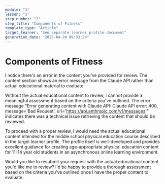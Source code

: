 ```yaml
---
module: "1"
lesson: "1"
step_number: "2"
step_title: "Components of Fitness"
template_type: "Article"
target_learner: "See separate learner profile document"
generation_date: "2025-04-24 09:03:24"
---
```


# Components of Fitness

I notice there's an error in the content you've provided for review. The content section shows an error message from the Claude API rather than actual educational material to evaluate. 

Without the actual educational content to review, I cannot provide a meaningful assessment based on the criteria you've outlined. The error message "Error generating content with Claude API: Claude API error: 400, message='Bad Request', url='https://api.anthropic.com/v1/messages'" indicates there was a technical issue retrieving the content that should be reviewed.

To proceed with a proper review, I would need the actual educational content intended for the middle school physical education course described in the target learner profile. The profile itself is well-developed and provides excellent guidance for creating age-appropriate physical education content for 11-14 year old students in an asynchronous online learning environment.

Would you like to resubmit your request with the actual educational content you'd like me to review? I'd be happy to provide a thorough assessment based on the criteria you've outlined once I have the proper content to evaluate.
